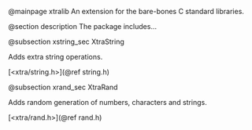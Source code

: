 @mainpage xtralib
An extension for the bare-bones C standard libraries.

@section description The package includes... 

@subsection xstring_sec XtraString

Adds extra string operations.

[<xtra/string.h>](@ref string.h)

@subsection xrand_sec XtraRand

Adds random generation of numbers, characters and strings.

[<xtra/rand.h>](@ref rand.h)
